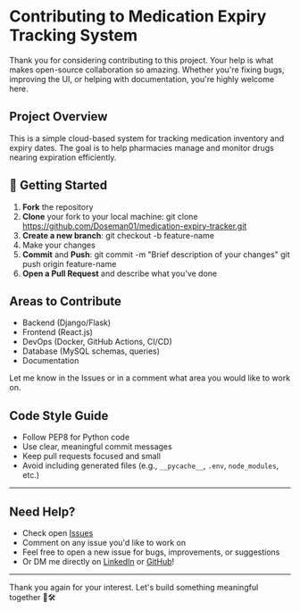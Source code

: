 # Contributing to Medication Expiry Tracking System 

Thank you for considering contributing to this project. Your help is what makes open-source collaboration so amazing. Whether you're fixing bugs, improving the UI, or helping with documentation, you're highly welcome here.

## Project Overview

This is a simple cloud-based system for tracking medication inventory and expiry dates. The goal is to help pharmacies manage and monitor drugs nearing expiration efficiently.

## 🚀 Getting Started

1. **Fork** the repository
2. **Clone** your fork to your local machine:
git clone https://github.com/Doseman01/medication-expiry-tracker.git
3. **Create a new branch**:
git checkout -b feature-name
4. Make your changes
5. **Commit** and **Push**:
git commit -m "Brief description of your changes" git push origin feature-name
6. **Open a Pull Request** and describe what you've done

## Areas to Contribute

- Backend (Django/Flask)
- Frontend (React.js)
- DevOps (Docker, GitHub Actions, CI/CD)
- Database (MySQL schemas, queries)
- Documentation

Let me know in the Issues or in a comment what area you would like to work on.


## Code Style Guide

- Follow PEP8 for Python code
- Use clear, meaningful commit messages
- Keep pull requests focused and small
- Avoid including generated files (e.g., `__pycache__`, `.env`, `node_modules`, etc.)

---

## Need Help?

- Check open [Issues](https://github.com/Doseman01/medication-expiry-tracker/issues)
- Comment on any issue you'd like to work on
- Feel free to open a new issue for bugs, improvements, or suggestions
- Or DM me directly on [LinkedIn](https://www.linkedin.com/in/dosunmuqudus) or [GitHub](https://github.com/Doseman01)!

---

Thank you again for your interest. Let's build something meaningful together 💊🛠️
